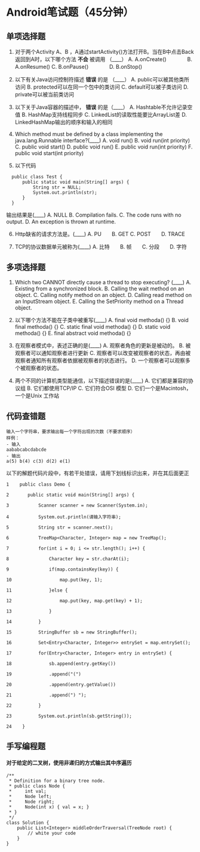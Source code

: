# Android笔试题（45分钟）
## 单项选择题
1. 对于两个Activity A、B ，A通过startActivity()方法打开B。当在B中点击Back返回到A时，以下哪个方法 **不会** 被调用 （____）
A.  A.onCreate()　　　　B.  A.onResume()
C.  B.onPause()　　　　D.  B.onStop()

2. 以下有关Java访问控制符描述 **错误** 的是 （____）
A.  public可以被其他类所访问
B.  protected可以在同一个包中的类访问
C.  default可以被子类访问
D.  private可以被当前类访问

3. 以下关于Java容器的描述中， **错误** 的是（____）
A. Hashtable不允许记录空值
B. HashMap支持线程同步
C. LinkedList的读取性能要比ArrayList差
D. LinkedHashMap输出的顺序和输入的相同

4. Which method must be defined by a class implementing the java.lang.Runnable interface?(____)
A. void run()
B. void run(int priority)
C. public void start()
D. public void run()
E. public void run(int priority)
F. public void start(int priority)

5. 以下代码
```
  public class Test {
      public static void main(String[] args) {
          String str = NULL;
          System.out.println(str);
      }
  }
```
输出结果是(____)
A. NULL
B. Compilation fails.
C. The code runs with no output.
D. An exception is thrown at runtime.

6. Http缺省的请求方法是。(____)
A. PU　　B. GET
C. POST　　D. TRACE

7. TCP的协议数据单元被称为(____)
A. 比特　　B. 帧　　C. 分段　　D. 字符

## 多项选择题
1. Which two CANNOT directly cause a thread to stop executing? (____)
A. Existing from a synchronized block.
B. Calling the wait method on an object.
C. Calling notify method on an object.
D. Calling read method on an InputStream object.
E. Calling the SetPriority method on a Thread object.

2. 以下哪个方法不能在子类中被重写(____)
A. final void methoda() {}
B. void final methoda() {}
C. static final void methoda() {}
D. static void methoda() {}
E. final abstract void methoda() {}

3. 在观察者模式中，表述正确的是(____)
A. 观察者角色的更新是被动的。
B. 被观察者可以通知观察者进行更新
C. 观察者可以改变被观察者的状态，再由被观察者通知所有观察者依据被观察者的状态进行。
D. 一个观察者可以观察多个被观察者的状态。

4. 两个不同的计算机类型能通信，以下描述错误的是(____)
A. 它们都是兼容的协议组
B. 它们都使用TCP/IP
C. 它们符合OSI 模型
D. 它们一个是Macintosh，一个是Unix 工作站

## 代码查错题
```
输入一个字符串，要求输出每一个字符出现的次数（不要求顺序）
样例：
- 输入
aababcabcdabcde
- 输出
a(5) b(4) c(3) d(2) e(1)
```
以下的解题代码片段中，有若干处错误，请用下划线标识出来，并在其后面更正
```
1    public class Demo {

2    	public static void main(String[] args) {

3    		Scanner scanner = new Scanner(System.in);

4    		System.out.println(请输入字符串);

5    		String str = scanner.next();

6    		TreeMap<Character, Integer> map = new TreeMap();

7    		for(int i = 0; i <= str.length(); i++) {

8    			Character key = str.charAt(i);

9    			if(map.containsKey(key)) {

10    				map.put(key, 1);

11    			}else {

12    				map.put(key, map.get(key) + 1);

13    			}			

14    		}

15    		StringBuffer sb = new StringBuffer();

16    		Set<Entry<Character, Integer>> entrySet = map.entrySet();

17    		for(Entry<Character, Integer> entry in entrySet) {

18    			sb.append(entry.getKey())

19              .append("(")

20              .append(entry.getValue())

21              .append(") ");

22    		}

23    		System.out.println(sb.getString());

24    }
```


## 手写编程题
#### 对于给定的二叉树，使用非递归的方式输出其中序遍历
```
/**
 * Definition for a binary tree node.
 * public class Node {
 *     int val;
 *     Node left;
 *     Node right;
 *     Node(int x) { val = x; }
 * }
 */
class Solution {
    public List<Integer> middleOrderTraversal(TreeNode root) {
        // white your code
    }
}
```
